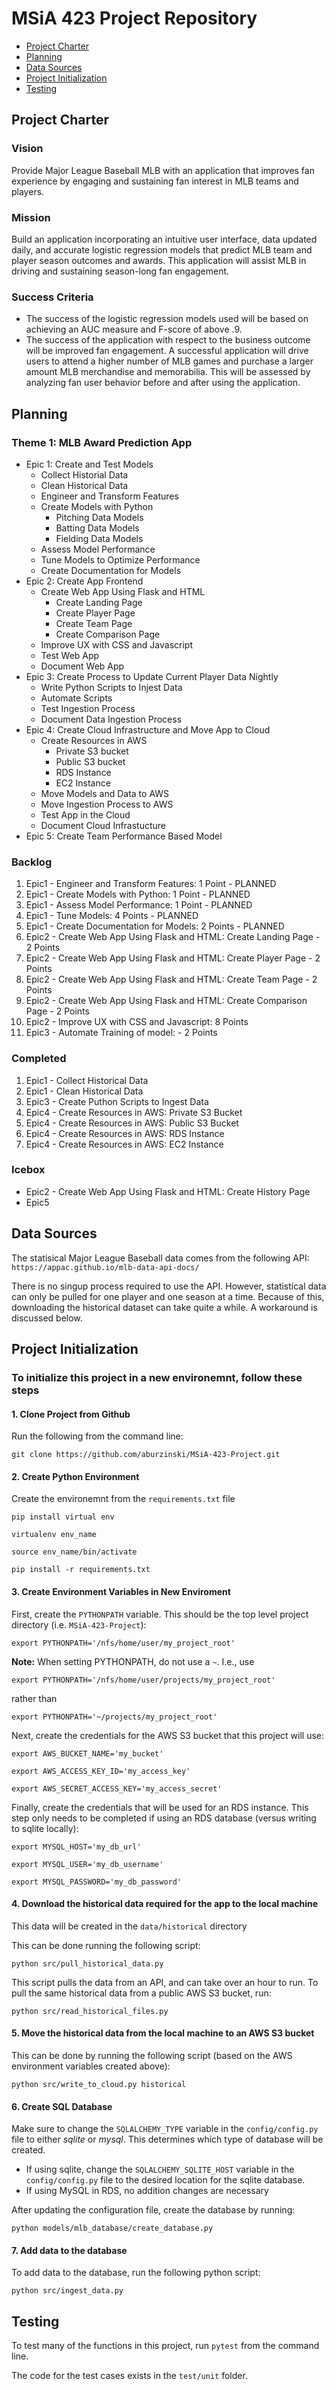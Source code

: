 # MSiA 423 Project Repository
- [Project Charter](#project-charter)
- [Planning](#planning)
- [Data Sources](#data-sources)
- [Project Initialization](#project-initialization)
- [Testing](#testing)

## Project Charter
### Vision
Provide Major League Baseball MLB with an application that improves fan experience by engaging and sustaining fan interest in MLB teams and players.
### Mission
Build an application incorporating an intuitive user interface, data updated daily, and accurate logistic regression models that predict MLB team and player season outcomes and awards.  This application will assist MLB in driving and sustaining season-long fan engagement. 
### Success Criteria
- The success of the logistic regression models used will be based on achieving an AUC measure and F-score of above .9.
- The success of the application with respect to the business outcome will be improved fan engagement.  A successful application will drive users to attend a higher number of MLB games and purchase a larger amount MLB merchandise and memorabilia.  This will be assessed by analyzing fan user behavior before and after using the application.


## Planning
### Theme 1: MLB Award Prediction App
- Epic 1: Create and Test Models
  - Collect Historial Data
  - Clean Historical Data
  - Engineer and Transform Features
  - Create Models with Python
    - Pitching Data Models
    - Batting Data Models
    - Fielding Data Models
  - Assess Model Performance
  - Tune Models to Optimize Performance
  - Create Documentation for Models
- Epic 2: Create App Frontend
  - Create Web App Using Flask and HTML
    - Create Landing Page
    - Create Player Page
    - Create Team Page
    - Create Comparison Page
  - Improve UX with CSS and Javascript
  - Test Web App
  - Document Web App
- Epic 3: Create Process to Update Current Player Data Nightly
  - Write Python Scripts to Injest Data
  - Automate Scripts
  - Test Ingestion Process
  - Document Data Ingestion Process
- Epic 4: Create Cloud Infrastructure and Move App to Cloud
  - Create Resources in AWS
    - Private S3 bucket
    - Public S3 bucket
    - RDS Instance
    - EC2 Instance
  - Move Models and Data to AWS
  - Move Ingestion Process to AWS
  - Test App in the Cloud
  - Document Cloud Infrastucture
- Epic 5: Create Team Performance Based Model

### Backlog
1. Epic1 - Engineer and Transform Features: 1 Point - PLANNED
2. Epic1 - Create Models with Python: 1 Point - PLANNED
3. Epic1 - Assess Model Performance: 1 Point - PLANNED
4. Epic1 - Tune Models: 4 Points - PLANNED
5. Epic1 - Create Documentation for Models: 2 Points - PLANNED
6. Epic2 - Create Web App Using Flask and HTML: Create Landing Page - 2 Points
7. Epic2 - Create Web App Using Flask and HTML: Create Player Page - 2 Points
8. Epic2 - Create Web App Using Flask and HTML: Create Team Page - 2 Points
9. Epic2 - Create Web App Using Flask and HTML: Create Comparison Page - 2 Points
10. Epic2 - Improve UX with CSS and Javascript: 8 Points
11. Epic3 - Automate Training of model: - 2 Points

### Completed
1. Epic1 - Collect Historical Data
2. Epic1 - Clean Historical Data
3. Epic3 - Create Puthon Scripts to Ingest Data
4. Epic4 - Create Resources in AWS: Private S3 Bucket
5. Epic4 - Create Resources in AWS: Public S3 Bucket
6. Epic4 - Create Resources in AWS: RDS Instance
7. Epic4 - Create Resources in AWS: EC2 Instance

### Icebox
- Epic2 - Create Web App Using Flask and HTML: Create History Page
- Epic5


## Data Sources
The statisical Major League Baseball data comes from the following API:
`https://appac.github.io/mlb-data-api-docs/`

There is no singup process required to use the API.  However, statistical data can only be pulled for one player and one season at a time.  Because of this, downloading the historical dataset can take quite a while.  A workaround is discussed below.


## Project Initialization
### To initialize this project in a new environemnt, follow these steps

#### 1. Clone Project from Github
Run the following from the command line:

`git clone https://github.com/aburzinski/MSiA-423-Project.git`

#### 2. Create Python Environment
Create the environemnt from the `requirements.txt` file

```
pip install virtual env

virtualenv env_name

source env_name/bin/activate

pip install -r requirements.txt
```

#### 3. Create Environment Variables in New Enviroment
First, create the `PYTHONPATH` variable.  This should be the top level project directory (i.e. `MSiA-423-Project`):

```
export PYTHONPATH='/nfs/home/user/my_project_root'
```

__Note:__ When setting PYTHONPATH, do not use a `~`.  I.e., use 

`export PYTHONPATH='/nfs/home/user/projects/my_project_root'`

rather than 

`export PYTHONPATH='~/projects/my_project_root'`

Next, create the credentials for the AWS S3 bucket that this project will use:

```
export AWS_BUCKET_NAME='my_bucket'

export AWS_ACCESS_KEY_ID='my_access_key'

export AWS_SECRET_ACCESS_KEY='my_access_secret'
```

Finally, create the credentials that will be used for an RDS instance.  This step only needs to be completed if using an RDS database (versus writing to sqlite locally):

```
export MYSQL_HOST='my_db_url'

export MYSQL_USER='my_db_username'

export MYSQL_PASSWORD='my_db_password'
```

#### 4. Download the historical data required for the app to the local machine
This data will be created in the `data/historical` directory

This can be done running the following script:

`python src/pull_historical_data.py`

This script pulls the data from an API, and can take over an hour to run.  To pull the same historical data from a public AWS S3 bucket, run:

`python src/read_historical_files.py`

#### 5. Move the historical data from the local machine to an AWS S3 bucket
This can be done by running the following script (based on the AWS environment variables created above):

`python src/write_to_cloud.py historical`

#### 6. Create SQL Database
Make sure to change the `SQLALCHEMY_TYPE` variable in the `config/config.py` file to either _sqlite_ or _mysql_.  This determines which type of database will be created.
  - If using sqlite, change the `SQLALCHEMY_SQLITE_HOST` variable in the `config/config.py` file to the desired location for the sqlite database.
  - If using MySQL in RDS, no addition changes are necessary

After updating the configuration file, create the database by running:

`python models/mlb_database/create_database.py`

#### 7. Add data to the database
To add data to the database, run the following python script:

`python src/ingest_data.py`


## Testing
To test many of the functions in this project, run `pytest` from the command line.

The code for the test cases exists in the `test/unit` folder.
